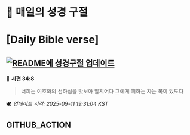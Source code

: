 # 🙏 매일의 성경 구절
# [Daily Bible verse]
## [![README에 성경구절 업데이트](https://github.com/DONGSUKA/first_test/actions/workflows/update-readme-bible.yml/badge.svg)](https://github.com/DONGSUKA/first_test/actions/workflows/update-readme-bible.yml)
<!-- START_BIBLE_VERSE -->
📖 **시편 34:8**
> 너희는 여호와의 선하심을 맛보아 알지어다 그에게 피하는 자는 복이 있도다

🕊️ _업데이트 시각: 2025-09-11 19:31:04 KST_
  <!-- END_BIBLE_VERSE -->
## GITHUB_ACTION
